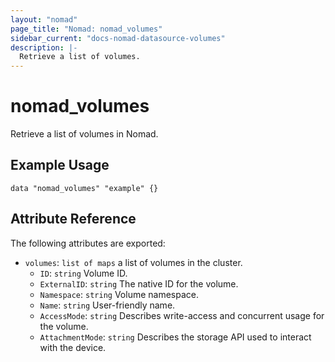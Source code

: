 ```yaml
---
layout: "nomad"
page_title: "Nomad: nomad_volumes"
sidebar_current: "docs-nomad-datasource-volumes"
description: |-
  Retrieve a list of volumes.
---
```


# nomad_volumes

Retrieve a list of volumes in Nomad.

## Example Usage

```hcl
data "nomad_volumes" "example" {}
```

## Attribute Reference

The following attributes are exported:

* `volumes`: `list of maps` a list of volumes in the cluster.
  * `ID`: `string` Volume ID.
  * `ExternalID`: `string` The native ID for the volume.
  * `Namespace`: `string` Volume namespace.
  * `Name`: `string` User-friendly name.
  * `AccessMode`: `string` Describes write-access and concurrent usage for the volume.
  * `AttachmentMode`: `string` Describes the storage API used to interact with the device.
